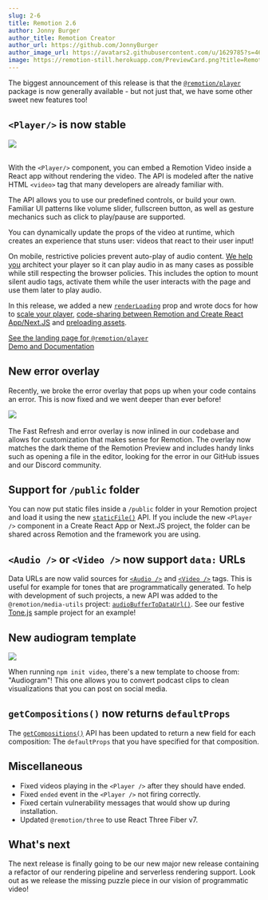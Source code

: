 ```yaml
---
slug: 2-6
title: Remotion 2.6
author: Jonny Burger
author_title: Remotion Creator
author_url: https://github.com/JonnyBurger
author_image_url: https://avatars2.githubusercontent.com/u/1629785?s=460&u=12eb94da6070d00fc924761ce06e3a428d01b7e9&v=4
image: https://remotion-still.herokuapp.com/PreviewCard.png?title=Remotion%202.5&description=Loop%20component,%20In/Out%20Markers,%20Variable%20playback%20rate%20and%20more!
---
```


The biggest announcement of this release is that the [`@remotion/player`](/player) package is now generally available - but not just that, we have some other sweet new features too!

## `<Player/>` is now stable

<img src="/img/player-demo.jpg" /><br/>
<br/>

With the `<Player/>` component, you can embed a Remotion Video inside a React app without rendering the video. The API is modeled after the native HTML `<video>` tag that many developers are already familiar with.

The API allows you to use our predefined controls, or build your own. Familiar UI patterns like volume slider, fullscreen button, as well as gesture mechanics such as click to play/pause are supported.

You can dynamically update the props of the video at runtime, which creates an experience that stuns user: videos that react to their user input!

On mobile, restrictive policies prevent auto-play of audio content. [We help you](/docs/player/autoplay) architect your player so it can play audio in as many cases as possible while still respecting the browser policies. This includes the option to mount silent audio tags, activate them while the user interacts with the page and use them later to play audio.

In this release, we added a new [`renderLoading`](/docs/player/api#renderloading) prop and wrote docs for how to [scale your player](/docs/player/scaling), [code-sharing between Remotion and Create React App/Next.JS](/docs/player/integration) and [preloading assets](/docs/player/preloading).

[See the landing page for `@remotion/player`](/player)  
[Demo and Documentation](/docs/player)

## New error overlay

Recently, we broke the error overlay that pops up when your code contains an error. This is now fixed and we went deeper than ever before!

<img src="/img/error-overlay.png" />
<br/>
<br/>
The Fast Refresh and error overlay is now inlined in our codebase and allows for customization that makes sense for Remotion. The overlay now matches the dark theme of the Remotion Preview and includes handy links such as opening a file in the editor, looking for the error in our GitHub issues and our Discord community.

## Support for `/public` folder

You can now put static files inside a `/public` folder in your Remotion project and load it using the new [`staticFile()`](/docs/staticfile) API.
If you include the new `<Player />` component in a Create React App or Next.JS project, the folder can be shared across Remotion and the framework you are using.

## `<Audio />` or `<Video />` now support `data:` URLs

Data URLs are now valid sources for [`<Audio />`](/docs/audio) and [`<Video />`](/docs/video) tags. This is useful for example for tones that are programmatically generated. To help with development of such projects, a new API was added to the `@remotion/media-utils` project: [`audioBufferToDataUrl()`](/audio-buffer-to-data-url). See our festive [Tone.js](https://github.com/remotion-dev/tone-js-example) sample project for an example!

## New audiogram template

<img src="/img/audiogram.png" />

When running `npm init video`, there's a new template to choose from: "Audiogram"! This one allows you to convert podcast clips to clean visualizations that you can post on social media.

## `getCompositions()` now returns `defaultProps`

The [`getCompositions()`](/docs/getcompositions) API has been updated to return a new field for each composition: The `defaultProps` that you have specified for that composition.

## Miscellaneous

- Fixed videos playing in the `<Player />` after they should have ended.
- Fixed `ended` event in the `<Player />` not firing correctly.
- Fixed certain vulnerability messages that would show up during installation.
- Updated `@remotion/three` to use React Three Fiber v7.

## What's next

The next release is finally going to be our new major new release containing a refactor of our rendering pipeline and serverless rendering support. Look out as we release the missing puzzle piece in our vision of programmatic video!
